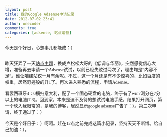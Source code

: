 ```yaml
---
layout: post
title: 我的Google Adsense申请记录
date: 2012-07-02 23:41
author: onecoder
comments: true
categories: [adsense, 站点运营]
---
```

<span style="font-family: Tahoma; font-size: 14px; text-align: -webkit-auto; ">今天是个好日，心想事儿都能成：）</span>
<div style="font-family: Tahoma; font-size: 14px; text-align: -webkit-auto; ">
	&nbsp;</div>
<div style="font-family: Tahoma; font-size: 14px; text-align: -webkit-auto; ">
	昨天狂弄了一天<a href="http://www.coderli.com/archives/theme-diy-didiaoandhuali/" style="cursor: pointer; ">站点主题</a>，换成卢松松大哥的《低调与华丽》，突然感觉信心大增，准备再去申请一个Adsense试试，以前已经失败过两次了，理由均是&ldquo;内容不足&rdquo;。谁让咱建站仅一月有余呢。不过，这一个月还是有不少惊喜的，比如百度的权重，居然奇迹般的升1了。再次进入熟悉的流程，申请Adsense。</div>
<div style="font-family: Tahoma; font-size: 14px; text-align: -webkit-auto; ">
	&nbsp;</div>
<div style="font-family: Tahoma; font-size: 14px; text-align: -webkit-auto; ">
	看罢西班牙4：0横扫意大利，配了一个固态硬盘的电脑，终于有了win7测分在7分以上的电脑(7.3)。回到家，本来是迫不及待的想试试电脑手感，结果打开网页，第一个映入我眼帘的，是我的博客，居然显示google adsense广告了：）。第三次申请，终于通过了：）</div>
<div style="font-family: Tahoma; font-size: 14px; text-align: -webkit-auto; ">
	&nbsp;</div>
<div style="font-family: Tahoma; font-size: 14px; text-align: -webkit-auto; ">
	今天是个好日子：）呵呵。赶在12点之前完成这篇小记录，坚持天天不断博。给自己加油：）。</div>

